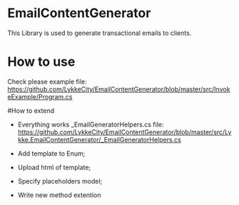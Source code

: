 # EmailContentGenerator

This Library is used to generate transactional emails to clients.

# How to use

Check please example file:
https://github.com/LykkeCity/EmailContentGenerator/blob/master/src/InvokeExample/Program.cs

#How to extend

- Everything works _EmailGeneratorHelpers.cs file: https://github.com/LykkeCity/EmailContentGenerator/blob/master/src/Lykke.EmailContentGenerator/_EmailGeneratorHelpers.cs

- Add template to Enum;

- Upload html of template;

- Specify placeholders model;

- Write new method extention

